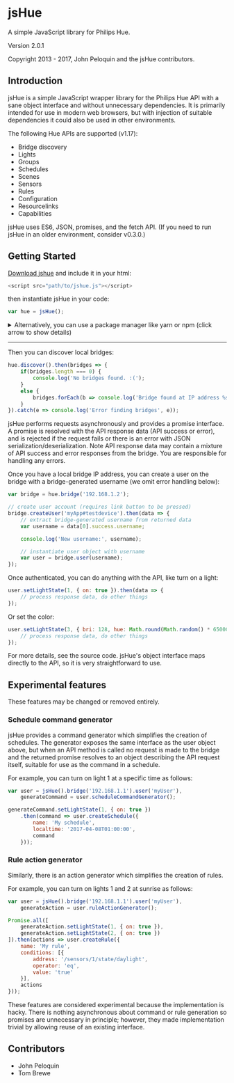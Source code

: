 # jsHue

A simple JavaScript library for Philips Hue.

Version 2.0.1

Copyright 2013 - 2017, John Peloquin and the jsHue contributors.

## Introduction

jsHue is a simple JavaScript wrapper library for the Philips Hue API with a sane
object interface and without unnecessary dependencies. It is primarily intended
for use in modern web browsers, but with injection of suitable dependencies it
could also be used in other environments.

The following Hue APIs are supported (v1.17):
- Bridge discovery
- Lights
- Groups
- Schedules
- Scenes
- Sensors
- Rules
- Configuration
- Resourcelinks
- Capabilities

jsHue uses ES6, JSON, promises, and the fetch API. (If you need to run jsHue in
an older environment, consider v0.3.0.)

## Getting Started


[Download jshue](https://github.com/nylki/jshue/releases) and include it in your html:

```js
<script src="path/to/jshue.js"></script>
```

then instantiate jsHue in your code:
```js
var hue = jsHue();
```



<details>
<summary>Alternatively, you can use a package manager like yarn or npm (click arrow to show details)</summary>

```.sh
npm install --save jshue //or: yarn add jshue
```

then:

```js
import jsHue from 'jsHue';
var hue = jsHue();
```

or:

```.js
let jsHue = require('jsHue');
var hue = jsHue();
```

Note: jshue is supposed to be used in a browser context, therefore you need a bundler like webpack, rollup or browserify when
requiring or importing the module as in the above example.

</details>

---------------------------------

Then you can discover local bridges:

```js
hue.discover().then(bridges => {
    if(bridges.length === 0) {
        console.log('No bridges found. :(');
    }
    else {
        bridges.forEach(b => console.log('Bridge found at IP address %s.', b.internalipaddress));
    }
}).catch(e => console.log('Error finding bridges', e));
```

jsHue performs requests asynchronously and provides a promise interface. A promise
is resolved with the API response data (API success or error), and is rejected if
the request fails or there is an error with JSON serialization/deserialization.
Note API response data may contain a mixture of API success and error responses
from the bridge. You are responsible for handling any errors.

Once you have a local bridge IP address, you can create a user on the bridge with
a bridge-generated username (we omit error handling below):

```js
var bridge = hue.bridge('192.168.1.2');

// create user account (requires link button to be pressed)
bridge.createUser('myApp#testdevice').then(data => {
    // extract bridge-generated username from returned data
    var username = data[0].success.username;

    console.log('New username:', username);

    // instantiate user object with username
    var user = bridge.user(username);
});
```

Once authenticated, you can do anything with the API, like turn on a light:

```js
user.setLightState(1, { on: true }).then(data => {
    // process response data, do other things
});
```

Or set the color:

```js
user.setLightState(3, { bri: 128, hue: Math.round(Math.random() * 65000) }).then(data => {
    // process response data, do other things
});
```

For more details, see the source code. jsHue's object interface maps directly to
the API, so it is very straightforward to use.

## Experimental features
These features may be changed or removed entirely.

### Schedule command generator
jsHue provides a command generator which simplifies the creation of schedules.
The generator exposes the same interface as the user object above, but when an
API method is called no request is made to the bridge and the returned promise
resolves to an object describing the API request itself, suitable for use as
the command in a schedule.

For example, you can turn on light 1 at a specific time as follows:

```js
var user = jsHue().bridge('192.168.1.1').user('myUser'),
    generateCommand = user.scheduleCommandGenerator();

generateCommand.setLightState(1, { on: true })
    .then(command => user.createSchedule({
        name: 'My schedule',
        localtime: '2017-04-08T01:00:00',
        command
    }));
```

### Rule action generator
Similarly, there is an action generator which simplifies the creation of rules.

For example, you can turn on lights 1 and 2 at sunrise as follows:

```js
var user = jsHue().bridge('192.168.1.1').user('myUser'),
    generateAction = user.ruleActionGenerator();

Promise.all([
    generateAction.setLightState(1, { on: true }),
    generateAction.setLightState(2, { on: true })
]).then(actions => user.createRule({
    name: 'My rule',
    conditions: [{
        address: '/sensors/1/state/daylight',
        operator: 'eq',
        value: 'true'
    }],
    actions
}));
```

These features are considered experimental because the implementation is hacky.
There is nothing asynchronous about command or rule generation so promises are
unnecessary in principle; however, they made implementation trivial by allowing
reuse of an existing interface.

## Contributors

- John Peloquin
- Tom Brewe
